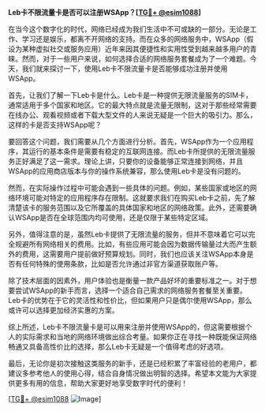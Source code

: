 **Leb卡不限流量卡是否可以注册WSApp？[[TG💪+ @esim1088](https://t.me/s/esim1088)]**

在当今这个数字化的时代，网络已经成为我们生活中不可或缺的一部分。无论是工作、学习还是娱乐，都离不开网络的支持。而在众多的网络服务中，WSApp（假设为某种虚拟社交或服务应用）近年来因其便捷性和实用性受到越来越多用户的青睐。然而，对于一些用户来说，如何选择合适的网络服务套餐成为了一个难题。今天，我们就来探讨一下，使用Leb卡不限流量卡是否能够成功注册并使用WSApp。

首先，让我们了解一下Leb卡是什么。Leb卡是一种提供无限流量服务的SIM卡，通常适用于多个国家和地区。它的最大特点就是流量无限制，这对于那些经常需要在线办公、观看视频或者下载大型文件的人来说无疑是一个巨大的吸引力。那么，这样的卡是否支持WSApp呢？

要回答这个问题，我们需要从几个方面进行分析。首先，WSApp作为一个应用程序，其运行的基本条件是需要有稳定的互联网连接。而Leb卡所提供的无限流量服务正好满足了这一需求。理论上讲，只要你的设备能够正常连接到网络，并且WSApp的应用商店版本与你的操作系统兼容，那么使用Leb卡是没有问题的。

然而，在实际操作过程中可能会遇到一些具体的问题。例如，某些国家或地区的网络环境可能对特定的应用程序存在限制。这就要求我们在购买Leb卡之前，先了解清楚该卡的服务范围以及它所覆盖的具体国家和地区的网络政策。此外，还需要确认WSApp是否在全球范围内均可使用，还是仅限于某些特定区域。

另外，值得注意的是，虽然Leb卡提供了无限流量的服务，但并不意味着它可以完全规避所有网络相关的费用。比如，有些应用可能会因为数据传输量过大而产生额外的费用，这需要用户提前做好预算规划。同时，我们也应该关注WSApp本身是否有任何特殊的使用条款，比如是否允许通过非官方渠道获取账户等。

除了技术层面的因素外，用户体验也是衡量一款产品好坏的重要标准之一。对于想要尝试WSApp的新手而言，选择一个适合自己需求的网络服务套餐至关重要。Leb卡的优势在于它的灵活性和性价比，但如果用户只是偶尔使用WSApp，那么或许可以选择更加经济实惠的方案。

综上所述，Leb卡不限流量卡是可以用来注册并使用WSApp的，但这需要根据个人的实际需求和当地的网络环境做出综合考量。如果你正在寻找一种既能保证网络畅通又具备高性价比的选择，那么Leb卡无疑是一个值得考虑的好选项。

最后，无论你是初次接触这类服务的新手，还是已经积累了丰富经验的老用户，都建议多参考他人的使用心得，结合自身情况做出明智的选择。希望本文能为大家提供更多有用的信息，帮助大家更好地享受数字时代的便利！

[[TG💪+ @esim1088](https://t.me/s/esim1088) ![Image](https://i.postimg.cc/4NQfJmqS/Snipaste-2025-05-13-00-14-12.png)]